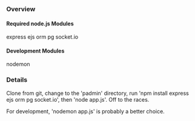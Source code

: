 ### Overview ###

#### Required node.js Modules ####
express
ejs
orm
pg
socket.io

#### Development Modules ####
nodemon

### Details ###
Clone from git, change to the 'padmin' directory, run 'npm install express ejs orm pg socket.io', then 'node app.js'.  Off to the races.

For development, 'nodemon app.js' is probably a better choice.